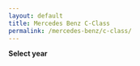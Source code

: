```yaml
---
layout: default
title: Mercedes Benz C-Class
permalink: /mercedes-benz/c-class/
---
```

**Select year**
